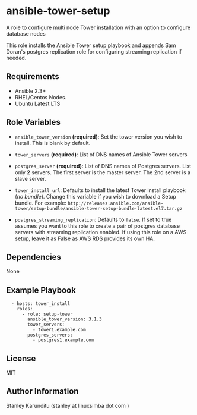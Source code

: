 ansible-tower-setup
=========

A role to configure multi node Tower installation with an option to configure
database nodes

This role installs the Ansible Tower setup playbook and appends Sam Doran's
postgres replication role for configuring streaming replication if needed.

Requirements
------------

* Ansible 2.3+
* RHEL/Centos Nodes.
* Ubuntu Latest LTS

Role Variables
--------------

* ``ansible_tower_version`` **(required)**: Set the tower version you wish to install. This is blank by default.

* ``tower_servers`` **(required)**: List of DNS names of Ansible Tower servers

* ``postgres_server`` **(required)**: List of DNS names of Postgres servers. List only **2**
  servers. The first server is the master server. The 2nd server is a slave server.

* ``tower_install_url``: Defaults to install the latest Tower install playbook (_no
  bundle_). Change this variable if you wish to download a Setup bundle. For
example: ``http://releases.ansible.com/ansible-tower/setup-bundle/ansible-tower-setup-bundle-latest.el7.tar.gz ``

* ``postgres_streaming_replication``: Defaults to ``false``. If set to true assumes
  you want to this role to create a pair of postgres database servers with
  streaming replication enabled. If using this role on a AWS setup, leave it as False as AWS RDS provides its own HA.


Dependencies
------------

None

Example Playbook
----------------

```
  - hosts: tower_install
    roles:
      - role: setup-tower
        ansible_tower_version: 3.1.3
        tower_servers:
          - tower1.example.com
        postgres_servers:
          - postgres1.example.com
```

License
-------

MIT

Author Information
------------------

Stanley Karunditu (stanley at linuxsimba dot com )
